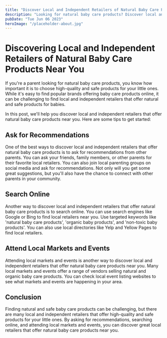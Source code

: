 ```yaml
---
title: "Discover Local and Independent Retailers of Natural Baby Care Products Near You"
description: "Looking for natural baby care products? Discover local and independent retailers near you that offer high-quality and safe products for your little ones."
pubDate: "Tue Jun 06 2023"
heroImage: "/placeholder-about.jpg"
---
```


# Discovering Local and Independent Retailers of Natural Baby Care Products Near You

If you&#39;re a parent looking for natural baby care products, you know how important it is to choose high-quality and safe products for your little ones. While it&#39;s easy to find popular brands offering baby care products online, it can be challenging to find local and independent retailers that offer natural and safe products for babies.

In this post, we&#39;ll help you discover local and independent retailers that offer natural baby care products near you. Here are some tips to get started:

## Ask for Recommendations

One of the best ways to discover local and independent retailers that offer natural baby care products is to ask for recommendations from other parents. You can ask your friends, family members, or other parents for their favorite local retailers. You can also join local parenting groups on social media and ask for recommendations. Not only will you get some great suggestions, but you&#39;ll also have the chance to connect with other parents in your community.

## Search Online

Another way to discover local and independent retailers that offer natural baby care products is to search online. You can use search engines like Google or Bing to find local retailers near you. Use targeted keywords like &#39;natural baby care products&#39;, &#39;organic baby products&#39;, and &#39;non-toxic baby products&#39;. You can also use local directories like Yelp and Yellow Pages to find local retailers.

## Attend Local Markets and Events

Attending local markets and events is another way to discover local and independent retailers that offer natural baby care products near you. Many local markets and events offer a range of vendors selling natural and organic baby care products. You can check local event listing websites to see what markets and events are happening in your area.

## Conclusion

Finding natural and safe baby care products can be challenging, but there are many local and independent retailers that offer high-quality and safe products for your little ones. By asking for recommendations, searching online, and attending local markets and events, you can discover great local retailers that offer natural baby care products near you.